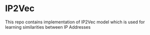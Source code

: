 # IP2Vec
This repo contains implementation of IP2Vec model which is used for learning similarities between IP Addresses 
